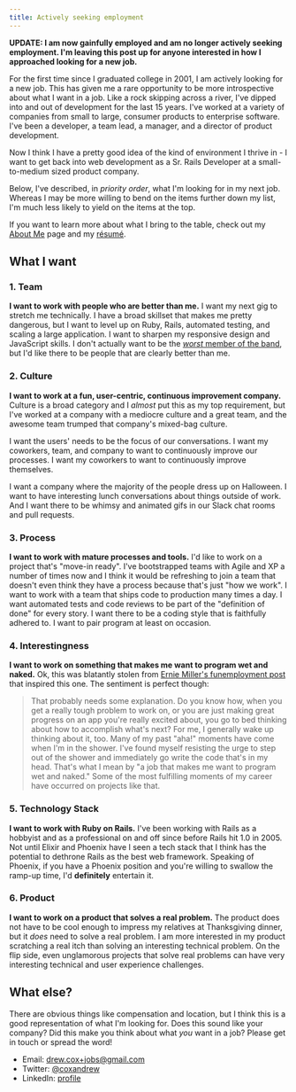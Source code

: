 ```yaml
---
title: Actively seeking employment
---
```


**UPDATE: I am now gainfully employed and am no longer actively seeking employment. I'm leaving this post up for anyone interested in how I approached looking for a new job.**

For the first time since I graduated college in 2001, I am actively looking for a new job. This has given me a rare opportunity to be more introspective about what I want in a job. Like a rock skipping across a river, I've dipped into and out of development for the last 15 years. I've worked at a variety of companies from small to large, consumer products to enterprise software. I've been a developer, a team lead, a manager, and a director of product development.

Now I think I have a pretty good idea of the kind of environment I thrive in - I want to get back into web development as a Sr. Rails Developer at a small-to-medium sized product company.

Below, I've described, in *priority order*, what I'm looking for in my next job. Whereas I may be more willing to bend on the items further down my list, I'm much less likely to yield on the items at the top.

If you want to learn more about what I bring to the table, check out my [About Me](/about-me) page and my [résumé](resume).

## What I want

### 1. Team

**I want to work with people who are better than me.** I want my next gig to stretch me technically. I have a broad skillset that makes me pretty dangerous, but I want to level up on Ruby, Rails, automated testing, and scaling a large application. I want to sharpen my responsive design and JavaScript skills. I don't actually want to be the [*worst* member of the band](https://www.goodreads.com/quotes/392893-always-be-the-worst-guy-in-every-band-you-re-in), but I'd like there to be people that are clearly better than me.

### 2. Culture

**I want to work at a fun, user-centric, continuous improvement company.** Culture is a broad category and I *almost* put this as my top requirement, but I've worked at a company with a mediocre culture and a great team, and the awesome team trumped that company's mixed-bag culture.

I want the users' needs to be the focus of our conversations. I want my coworkers, team, and company to want to continuously improve our processes. I want my coworkers to want to continuously improve themselves.

I want a company where the majority of the people dress up on Halloween. I want to have interesting lunch conversations about things outside of work. And I want there to be whimsy and animated gifs in our Slack chat rooms and pull requests.

### 3. Process

**I want to work with mature processes and tools.** I'd like to work on a project that's "move-in ready". I've bootstrapped teams with Agile and XP a number of times now and I think it would be refreshing to join a team that doesn't even think they have a process because that's just "how we work". I want to work with a team that ships code to production many times a day. I want automated tests and code reviews to be part of the "definition of done" for every story. I want there to be a coding style that is faithfully adhered to. I want to pair program at least on occasion.

### 4. Interestingness

**I want to work on something that makes me want to program wet and naked.** Ok, this was blatantly stolen from [Ernie Miller's funemployment post](https://ernie.io/2013/09/07/on-funemployment-and-my-next-job/) that inspired this one. The sentiment is perfect though:

> That probably needs some explanation. Do you know how, when you get a really tough problem to work on, or you are just making great progress on an app you're really excited about, you go to bed thinking about how to accomplish what's next? For me, I generally wake up thinking about it, too. Many of my past "aha!" moments have come when I'm in the shower. I've found myself resisting the urge to step out of the shower and immediately go write the code that's in my head. That's what I mean by "a job that makes me want to program wet and naked." Some of the most fulfilling moments of my career have occurred on projects like that.

### 5. Technology Stack

**I want to work with Ruby on Rails.** I've been working with Rails as a hobbyist and as a professional on and off since before Rails hit 1.0 in 2005. Not until Elixir and Phoenix have I seen a tech stack that I think has the potential to dethrone Rails as the best web framework. Speaking of Phoenix, if you have a Phoenix position and you're willing to swallow the ramp-up time, I'd **definitely** entertain it.

### 6. Product

**I want to work on a product that solves a real problem.** The product does not have to be cool enough to impress my relatives at Thanksgiving dinner, but it *does* need to solve a real problem. I am more interested in my product scratching a real itch than solving an interesting technical problem. On the flip side, even unglamorous projects that solve real problems can have very interesting technical and user experience challenges.

## What else?

There are obvious things like compensation and location, but I think this is a good representation of what I'm looking for. Does this sound like your company? Did this make you think about what *you* want in a job? Please get in touch or spread the word!

* Email: [drew.cox+jobs@gmail.com](mailto:drew.cox+jobs@gmail.com)
* Twitter: [@coxandrew](https://twitter.com/coxandrew)
* LinkedIn: [profile](https://www.linkedin.com/in/drewcox)
